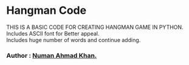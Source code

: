 # Hangman Code
THIS IS A BASIC CODE FOR CREATING HANGMAN GAME IN PYTHON. <br>
Includes ASCII font for Better appeal. <br>
Includes huge number of words and continue adding.<br>


<h3><b>Author : <u>Numan Ahmad Khan.</u></b></h3>

